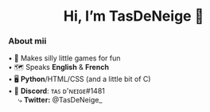 <h1 align="center">Hi, I’m TasDeNeige 👋</h1>
 
<h3>About mii</h3>
• 👾 Makes silly little games for fun <br>
• 🗺️ Speaks <b>English</b> & <b>French</b> <br>
• 🖥️ <b>Python</b>/HTML/CSS (and a little bit of C)<br>
• 💬 <b>Discord</b>: ᴛᴀꜱ ᴅ'ɴᴇɪɢᴇ#1481 <br>
 &nbsp;&nbsp;&nbsp;&nbsp; ⤷ <b>Twitter:</b> @TasDeNeige_


<!---
[![My Skills](https://skillicons.dev/icons?i=py,html,css,twitter,discord&perline=3)](https://skillicons.dev)

TasDeNeige/TasDeNeige is a ✨ special ✨ repository because its `README.md` (this file) appears on your GitHub profile.
You can click the Preview link to take a look at your changes.
--->
